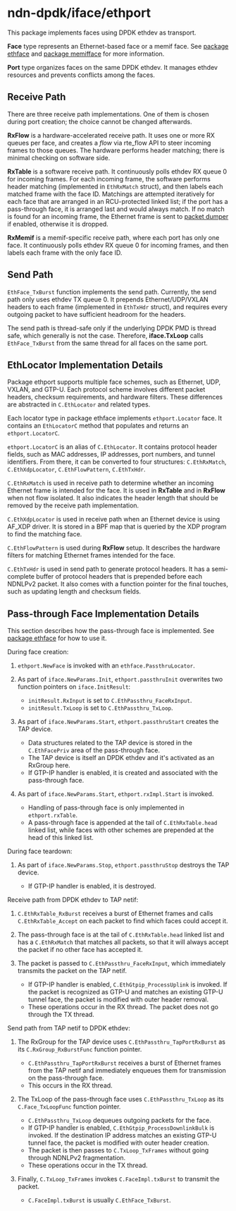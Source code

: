 # ndn-dpdk/iface/ethport

This package implements faces using DPDK ethdev as transport.

**Face** type represents an Ethernet-based face or a memif face.
See [package ethface](../ethface) and [package memifface](../memifface) for more information.

**Port** type organizes faces on the same DPDK ethdev.
It manages ethdev resources and prevents conflicts among the faces.

## Receive Path

There are three receive path implementations.
One of them is chosen during port creation; the choice cannot be changed afterwards.

**RxFlow** is a hardware-accelerated receive path.
It uses one or more RX queues per face, and creates a *flow* via rte\_flow API to steer incoming frames to those queues.
The hardware performs header matching; there is minimal checking on software side.

**RxTable** is a software receive path.
It continuously polls ethdev RX queue 0 for incoming frames.
For each incoming frame, the software performs header matching (implemented in `EthRxMatch` struct), and then labels each matched frame with the face ID.
Matchings are attempted iteratively for each face that are arranged in an RCU-protected linked list; if the port has a pass-through face, it is arranged last and would always match.
If no match is found for an incoming frame, the Ethernet frame is sent to [packet dumper](../../app/pdump) if enabled, otherwise it is dropped.

**RxMemif** is a memif-specific receive path, where each port has only one face.
It continuously polls ethdev RX queue 0 for incoming frames, and then labels each frame with the only face ID.

## Send Path

`EthFace_TxBurst` function implements the send path.
Currently, the send path only uses ethdev TX queue 0.
It prepends Ethernet/UDP/VXLAN headers to each frame (implemented in `EthTxHdr` struct), and requires every outgoing packet to have sufficient headroom for the headers.

The send path is thread-safe only if the underlying DPDK PMD is thread safe, which generally is not the case.
Therefore, **iface.TxLoop** calls `EthFace_TxBurst` from the same thread for all faces on the same port.

## EthLocator Implementation Details

Package ethport supports multiple face schemes, such as Ethernet, UDP, VXLAN, and GTP-U.
Each protocol scheme involves different packet headers, checksum requirements, and hardware filters.
These differences are abstracted in `C.EthLocator` and related types.

Each locator type in package ethface implements `ethport.Locator` face.
It contains an `EthLocatorC` method that populates and returns an `ethport.LocatorC`.

`ethport.LocatorC` is an alias of `C.EthLocator`.
It contains protocol header fields, such as MAC addresses, IP addresses, port numbers, and tunnel identifiers.
From there, it can be converted to four structures: `C.EthRxMatch`, `C.EthXdpLocator`, `C.EthFlowPattern`, `C.EthTxHdr`.

`C.EthRxMatch` is used in receive path to determine whether an incoming Ethernet frame is intended for the face.
It is used in **RxTable** and in **RxFlow** when not flow isolated.
It also indicates the header length that should be removed by the receive path implementation.

`C.EthXdpLocator` is used in receive path when an Ethernet device is using AF\_XDP driver.
It is stored in a BPF map that is queried by the XDP program to find the matching face.

`C.EthFlowPattern` is used during **RxFlow** setup.
It describes the hardware filters for matching Ethernet frames intended for the face.

`C.EthTxHdr` is used in send path to generate protocol headers.
It has a semi-complete buffer of protocol headers that is prepended before each NDNLPv2 packet.
It also comes with a function pointer for the final touches, such as updating length and checksum fields.

## Pass-through Face Implementation Details

This section describes how the pass-through face is implemented.
See [package ethface](../ethface/README.md) for how to use it.

During face creation:

1. `ethport.NewFace` is invoked with an `ethface.PassthruLocator`.

2. As part of `iface.NewParams.Init`, `ethport.passthruInit` overwrites two function pointers on `iface.InitResult`:

    * `initResult.RxInput` is set to `C.EthPassthru_FaceRxInput`.
    * `initResult.TxLoop` is set to `C.EthPassthru_TxLoop`.

3. As part of `iface.NewParams.Start`, `ethport.passthruStart` creates the TAP device.

    * Data structures related to the TAP device is stored in the `C.EthFacePriv` area of the pass-through face.
    * The TAP device is itself an DPDK ethdev and it's activated as an RxGroup here.
    * If GTP-IP handler is enabled, it is created and associated with the pass-through face.

4. As part of `iface.NewParams.Start`, `ethport.rxImpl.Start` is invoked.

    * Handling of pass-through face is only implemented in `ethport.rxTable`.
    * A pass-through face is appended at the tail of `C.EthRxTable.head` linked list, while faces with other schemes are prepended at the head of this linked list.

During face teardown:

1. As part of `iface.NewParams.Stop`, `ethport.passthruStop` destroys the TAP device.

    * If GTP-IP handler is enabled, it is destroyed.

Receive path from DPDK ethdev to TAP netif:

1. `C.EthRxTable_RxBurst` receives a burst of Ethernet frames and calls `C.EthRxTable_Accept` on each packet to find which faces could accept it.

2. The pass-through face is at the tail of `C.EthRxTable.head` linked list and has a `C.EthRxMatch` that matches all packets, so that it will always accept the packet if no other face has accepted it.

3. The packet is passed to `C.EthPassthru_FaceRxInput`, which immediately transmits the packet on the TAP netif.

    * If GTP-IP handler is enabled, `C.EthGtpip_ProcessUplink` is invoked.
      If the packet is recognized as GTP-U and matches an existing GTP-U tunnel face, the packet is modified with outer header removal.
    * These operations occur in the RX thread.
      The packet does not go through the TX thread.

Send path from TAP netif to DPDK ethdev:

1. The RxGroup for the TAP device uses `C.EthPassthru_TapPortRxBurst` as its `C.RxGroup_RxBurstFunc` function pointer.

    * `C.EthPassthru_TapPortRxBurst` receives a burst of Ethernet frames from the TAP netif and immediately enqueues them for transmission on the pass-through face.
    * This occurs in the RX thread.

2. The TxLoop of the pass-through face uses `C.EthPassthru_TxLoop` as its `C.Face_TxLoopFunc` function pointer.

    * `C.EthPassthru_TxLoop` dequeues outgoing packets for the face.
    * If GTP-IP handler is enabled, `C.EthGtpip_ProcessDownlinkBulk` is invoked.
      If the destination IP address matches an existing GTP-U tunnel face, the packet is modified with outer header creation.
    * The packet is then passes to `C.TxLoop_TxFrames` without going through NDNLPv2 fragmentation.
    * These operations occur in the TX thread.

3. Finally, `C.TxLoop_TxFrames` invokes `C.FaceImpl.txBurst` to transmit the packet.

    * `C.FaceImpl.txBurst` is usually `C.EthFace_TxBurst`.
